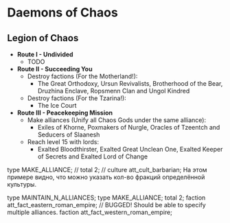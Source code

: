 # Daemons of Chaos

## Legion of Chaos

* **Route I - Undivided**
    * TODO
* **Route II - Succeeding You**
    * Destroy factions (For the Motherland!):
        * The Great Orthodoxy, Ursun Revivalists, Brotherhood of the Bear, Druzhina Enclave, Ropsmenn Clan and Ungol
        Kindred
    * Destroy factions (For the Tzarina!):
        * The Ice Court
* **Route III - Peacekeeping Mission**
    * Make alliances (Unify all Chaos Gods under the same alliance):
        * Exiles of Khorne, Poxmakers of Nurgle, Oracles of Tzeentch and Seducers of Slaanesh
    * Reach level 15 with lords:
        * Exalted Bloodthirster, Exalted Great Unclean One, Exalted Keeper of Secrets and Exalted Lord of Change

type MAKE_ALLIANCE;
// total 2;
// culture att_cult_barbarian;
На этом примере видно, что можно указать кол-во фракций определённой культуры.

type MAINTAIN_N_ALLIANCES;
type MAKE_ALLIANCE;
total 2;
faction att_fact_eastern_roman_empire; // BUGGED! Should be able to specify multiple alliances.
faction att_fact_western_roman_empire;
